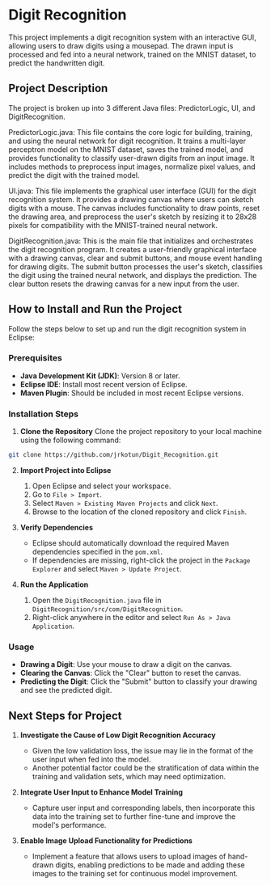 # Digit Recognition

This project implements a digit recognition system with an interactive GUI, allowing users to draw digits using a mousepad. The drawn input is processed and fed into a neural network, trained on the MNIST dataset, to predict the handwritten digit.

## Project Description

The project is broken up into 3 different Java files: PredictorLogic, UI, and DigitRecognition. 

PredictorLogic.java: This file contains the core logic for building, training, and using the neural network for digit recognition. It trains a multi-layer perceptron model on the MNIST dataset, saves the trained model, and provides functionality to classify user-drawn digits from an input image. It includes methods to preprocess input images, normalize pixel values, and predict the digit with the trained model.

UI.java: This file implements the graphical user interface (GUI) for the digit recognition system. It provides a drawing canvas where users can sketch digits with a mouse. The canvas includes functionality to draw points, reset the drawing area, and preprocess the user's sketch by resizing it to 28x28 pixels for compatibility with the MNIST-trained neural network.

DigitRecognition.java: This is the main file that initializes and orchestrates the digit recognition program. It creates a user-friendly graphical interface with a drawing canvas, clear and submit buttons, and mouse event handling for drawing digits. The submit button processes the user's sketch, classifies the digit using the trained neural network, and displays the prediction. The clear button resets the drawing canvas for a new input from the user.

## How to Install and Run the Project

Follow the steps below to set up and run the digit recognition system in Eclipse:

### Prerequisites
- **Java Development Kit (JDK)**: Version 8 or later.
- **Eclipse IDE**: Install most recent version of Eclipse.
- **Maven Plugin**: Should be included in most recent Eclipse versions.

### Installation Steps

1. **Clone the Repository**
Clone the project repository to your local machine using the following command:
```bash
git clone https://github.com/jrkotun/Digit_Recognition.git
```

2. **Import Project into Eclipse**  
   1. Open Eclipse and select your workspace.  
   2. Go to `File > Import`.  
   3. Select `Maven > Existing Maven Projects` and click `Next`.  
   4. Browse to the location of the cloned repository and click `Finish`.

3. **Verify Dependencies**  
   - Eclipse should automatically download the required Maven dependencies specified in the `pom.xml`.  
   - If dependencies are missing, right-click the project in the `Package Explorer` and select `Maven > Update Project`.

4. **Run the Application**  
   1. Open the `DigitRecognition.java` file in `DigitRecognition/src/com/DigitRecognition`.
   2. Right-click anywhere in the editor and select `Run As > Java Application`.

### Usage
- **Drawing a Digit**: Use your mouse to draw a digit on the canvas.
- **Clearing the Canvas**: Click the "Clear" button to reset the canvas.
- **Predicting the Digit**: Click the "Submit" button to classify your drawing and see the predicted digit.

## Next Steps for Project
1. **Investigate the Cause of Low Digit Recognition Accuracy**  
   - Given the low validation loss, the issue may lie in the format of the user input when fed into the model.  
   - Another potential factor could be the stratification of data within the training and validation sets, which may need optimization.

2. **Integrate User Input to Enhance Model Training**  
   - Capture user input and corresponding labels, then incorporate this data into the training set to further fine-tune and improve the model's performance.

3. **Enable Image Upload Functionality for Predictions**  
   - Implement a feature that allows users to upload images of hand-drawn digits, enabling predictions to be made and adding these images to the training set for continuous model improvement.

